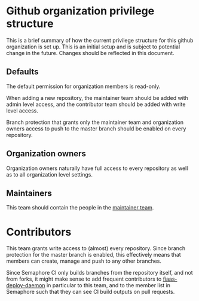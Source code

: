 # Github organization privilege structure

This is a brief summary of how the current privilege structure for this github organization is set up. This is an initial setup and is subject to potential change in the future. Changes should be reflected in this document.

## Defaults
The default permission for organization members is read-only.

When adding a new repository, the maintainer team should be added with admin level access, and the contributor team should be added with write level access.

Branch protection that grants only the maintainer team and organization owners access to push to the master branch should be enabled on every repository.

## Organization owners

Organization owners naturally have full access to every repository as well as to all organization level settings.

## Maintainers

This team should contain the people in the [maintainer team](/governance_model.md#fiaas-maintainer-team).

# Contributors

This team grants write access to (almost) every repository. Since branch protection for the master branch is enabled, this effectively means that members can create, manage and push to any other branches.

Since Semaphore CI only builds branches from the repository itself, and not from forks, it might make sense to add frequent contributors to [fiaas-deploy-daemon](https://github.com/fiaas/fiaas-deploy-daemon) in particular to this team, and to the member list in Semaphore such that they can see CI build outputs on pull requests.
